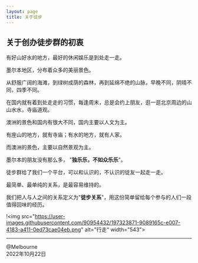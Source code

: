 ```yaml
---
layout: page
title: 关于徒步
---
```

## 关于创办徒步群的初衷

有好山好水的地方，最好的休闲娱乐是到处走一走。

墨尔本地区，分布着众多的美丽景色。

从舒服广阔的海滩，到绿树成荫的森林，再到延绵不绝的山脉，早晚不同，阴晴不同，四季不同。

在国内就有着到处走走的习惯，每逢周末，总是会约上朋友，逛一逛北京周边的山山水水，寺庙道观。

澳洲的景色和国内有很大不同，国内主要以人文为主。

有座山的地方，就有寺庙；有水的地方，就有人家。

而澳洲的景色，主要以自然景观为主。

墨尔本的朋友没有那么多， "**独乐乐，不如众乐乐**"。

徒步群给了我们一个平台，可以和认识的，不认识的徒友一起走一走。

最简单、最单纯的关系，是最容易维持的。

我们把人与人之间的关系定义为"**徒步关系**"，用这份简单留给每个参与的人们一段值得回味的经历。

!<img src="https://user-images.githubusercontent.com/90954432/197323871-9089165c-e007-4183-a411-0ed73cae04eb.png" alt="行走“ width="543">

__________
@Melbourne
<br>
2022年10月22日
